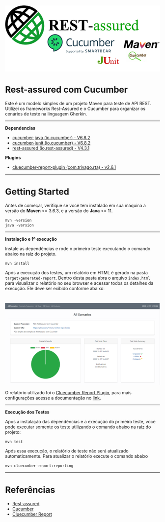 ![Rest-Assured Cucumber Logo](imgs/RestassuredCucumberr.png)
# Rest-assured com Cucumber

Este é um modelo simples de um projeto Maven para teste de API REST. Utilizei os frameworks Rest-Assured e o Cucumber para organizar os cenários de teste na linguagem Gherkin.

___
**Dependencias**

- [cucumber-java (io.cucumber) - V6.8.2](https://mvnrepository.com/artifact/io.cucumber/cucumber-java/6.8.2)
- [cucumber-junit (io.cucumber) - V6.8.2](https://mvnrepository.com/artifact/io.cucumber/cucumber-junit/6.8.2)
- [rest-assured (io.rest-assured) - V4.3.1](https://mvnrepository.com/artifact/io.rest-assured/rest-assured/4.3.1)

**Plugins**
- [cluecumber-report-plugin (com.trivago.rta) - v2.6.1](https://github.com/trivago/cluecumber-report-plugin)



___
# Getting Started

Antes de começar, verifique se você tem instalado em sua máquina a versão do **Maven** >= 3.6.3, e a versão do **Java** >= 11.

```console
mvn -version
java -version
```
___
**Instalação e 1º execução**

Instale as dependências e rode o primeiro teste executando o comando abaixo na raiz do projeto.

```console
mvn install
```

Após a execução dos testes, um relatório em HTML é gerado na pasta `target\generated-report`. Dentro desta pasta abra o arquivo `index.html` para visualizar o relatório no seu browser e acessar todos os detalhes da execução.
Ele deve ser exibido conforme abaixo:
#

![report](imgs/report.png)


O relatório utilizado foi o [Cluecumber Report Plugin](https://github.com/trivago/cluecumber-report-plugin), para mais configurações acesse a documentação no [link](https://github.com/trivago/cluecumber-report-plugin).

___

**Execução dos Testes**

Apos a instalação das dependências e a execução do primeiro teste, voce pode executar somente os teste utilizando o comando abaixo na raiz do projeto:

```console
mvn test
```

Após essa execução, o relatório de teste não será atualizado automaticamente. Para atualizar o relatório execute o comando abaixo

```console
mvn cluecumber-report:reporting
```
___
# Referências


- [Rest-assured](https://rest-assured.io/)
- [Cucumber](https://cucumber.io/)
- [Cluecumber Report](https://tech.trivago.com/2017/11/16/cluecumber-report-maven-plugin-for-cucumber-test-reporting/)